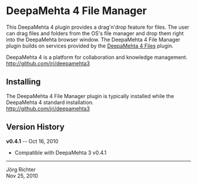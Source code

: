 
DeepaMehta 4 File Manager
=========================

This DeepaMehta 4 plugin provides a drag'n'drop feature for files. The user can drag files and folders from the OS's file manager and drop them right into the DeepaMehta browser window. The DeepaMehta 4 File Manager plugin builds on services provided by the [DeepaMehta 4 Files](http://github.com/jri/deepamehta3-files) plugin.

DeepaMehta 4 is a platform for collaboration and knowledge management.  
<http://github.com/jri/deepamehta3>


Installing
----------

The DeepaMehta 4 File Manager plugin is typically installed while the DeepaMehta 4 standard installation.  
<http://github.com/jri/deepamehta3>


Version History
---------------

**v0.4.1** -- Oct 16, 2010

* Compatible with DeepaMehta 3 v0.4.1


------------
Jörg Richter  
Nov 25, 2010
